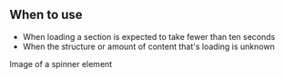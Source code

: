 ## When to use

- When loading a section is expected to take fewer than ten seconds
- When the structure or amount of content that's loading is unknown

<div id="overview-image-description" class="visually-hidden">
  Image of a spinner element
</div>
